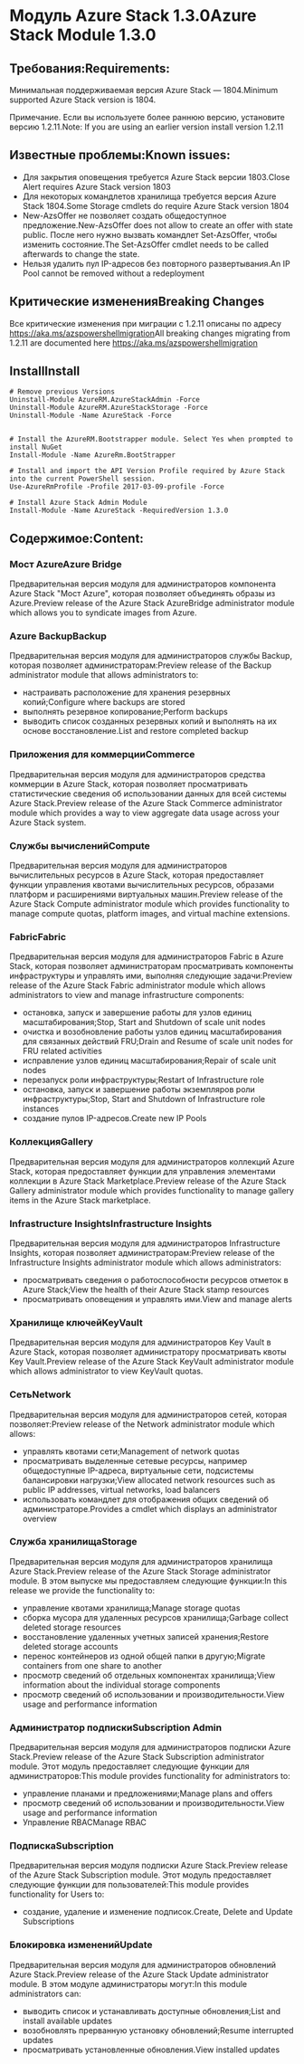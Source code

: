 # <a name="azure-stack-module-130"></a><span data-ttu-id="10986-101">Модуль Azure Stack 1.3.0</span><span class="sxs-lookup"><span data-stu-id="10986-101">Azure Stack Module 1.3.0</span></span>

## <a name="requirements"></a><span data-ttu-id="10986-102">Требования:</span><span class="sxs-lookup"><span data-stu-id="10986-102">Requirements:</span></span>
<span data-ttu-id="10986-103">Минимальная поддерживаемая версия Azure Stack — 1804.</span><span class="sxs-lookup"><span data-stu-id="10986-103">Minimum supported Azure Stack version is 1804.</span></span>

<span data-ttu-id="10986-104">Примечание. Если вы используете более раннюю версию, установите версию 1.2.11.</span><span class="sxs-lookup"><span data-stu-id="10986-104">Note: If you are using an earlier version install version 1.2.11</span></span>

## <a name="known-issues"></a><span data-ttu-id="10986-105">Известные проблемы:</span><span class="sxs-lookup"><span data-stu-id="10986-105">Known issues:</span></span>

- <span data-ttu-id="10986-106">Для закрытия оповещения требуется Azure Stack версии 1803.</span><span class="sxs-lookup"><span data-stu-id="10986-106">Close Alert requires Azure Stack version 1803</span></span>
- <span data-ttu-id="10986-107">Для некоторых командлетов хранилища требуется версия Azure Stack 1804.</span><span class="sxs-lookup"><span data-stu-id="10986-107">Some Storage cmdlets do require Azure Stack version 1804</span></span>
- <span data-ttu-id="10986-108">New-AzsOffer не позволяет создать общедоступное предложение.</span><span class="sxs-lookup"><span data-stu-id="10986-108">New-AzsOffer does not allow to create an offer with state public.</span></span> <span data-ttu-id="10986-109">После него нужно вызвать командлет Set-AzsOffer, чтобы изменить состояние.</span><span class="sxs-lookup"><span data-stu-id="10986-109">The Set-AzsOffer cmdlet needs to be called afterwards to change the state.</span></span>
- <span data-ttu-id="10986-110">Нельзя удалить пул IP-адресов без повторного развертывания.</span><span class="sxs-lookup"><span data-stu-id="10986-110">An IP Pool cannot be removed without a redeployment</span></span>

## <a name="breaking-changes"></a><span data-ttu-id="10986-111">Критические изменения</span><span class="sxs-lookup"><span data-stu-id="10986-111">Breaking Changes</span></span>
<span data-ttu-id="10986-112">Все критические изменения при миграции с 1.2.11 описаны по адресу https://aka.ms/azspowershellmigration</span><span class="sxs-lookup"><span data-stu-id="10986-112">All breaking changes migrating from 1.2.11 are documented here https://aka.ms/azspowershellmigration</span></span>

## <a name="install"></a><span data-ttu-id="10986-113">Install</span><span class="sxs-lookup"><span data-stu-id="10986-113">Install</span></span>
```
# Remove previous Versions
Uninstall-Module AzureRM.AzureStackAdmin -Force
Uninstall-Module AzureRM.AzureStackStorage -Force
Uninstall-Module -Name AzureStack -Force 


# Install the AzureRM.Bootstrapper module. Select Yes when prompted to install NuGet
Install-Module -Name AzureRm.BootStrapper

# Install and import the API Version Profile required by Azure Stack into the current PowerShell session.
Use-AzureRmProfile -Profile 2017-03-09-profile -Force

# Install Azure Stack Admin Module
Install-Module -Name AzureStack -RequiredVersion 1.3.0
```
## <a name="content"></a><span data-ttu-id="10986-114">Содержимое:</span><span class="sxs-lookup"><span data-stu-id="10986-114">Content:</span></span>
### <a name="azure-bridge"></a><span data-ttu-id="10986-115">Мост Azure</span><span class="sxs-lookup"><span data-stu-id="10986-115">Azure Bridge</span></span>
<span data-ttu-id="10986-116">Предварительная версия модуля для администраторов компонента Azure Stack "Мост Azure", которая позволяет объединять образы из Azure.</span><span class="sxs-lookup"><span data-stu-id="10986-116">Preview release of the Azure Stack AzureBridge administrator module which allows you to syndicate images from Azure.</span></span>

### <a name="backup"></a><span data-ttu-id="10986-117">Azure Backup</span><span class="sxs-lookup"><span data-stu-id="10986-117">Backup</span></span>
<span data-ttu-id="10986-118">Предварительная версия модуля для администраторов службы Backup, которая позволяет администраторам:</span><span class="sxs-lookup"><span data-stu-id="10986-118">Preview release of the Backup administrator module that allows administrators to:</span></span>
- <span data-ttu-id="10986-119">настраивать расположение для хранения резервных копий;</span><span class="sxs-lookup"><span data-stu-id="10986-119">Configure where backups are stored</span></span>
- <span data-ttu-id="10986-120">выполнять резервное копирование;</span><span class="sxs-lookup"><span data-stu-id="10986-120">Perform backups</span></span>
- <span data-ttu-id="10986-121">выводить список созданных резервных копий и выполнять на их основе восстановление.</span><span class="sxs-lookup"><span data-stu-id="10986-121">List and restore completed backup</span></span>

### <a name="commerce"></a><span data-ttu-id="10986-122">Приложения для коммерции</span><span class="sxs-lookup"><span data-stu-id="10986-122">Commerce</span></span>
<span data-ttu-id="10986-123">Предварительная версия модуля для администраторов средства коммерции в Azure Stack, которая позволяет просматривать статистические сведения об использовании данных для всей системы Azure Stack.</span><span class="sxs-lookup"><span data-stu-id="10986-123">Preview release of the Azure Stack Commerce administrator module which provides a way to view aggregate data usage across your Azure Stack system.</span></span>

### <a name="compute"></a><span data-ttu-id="10986-124">Службы вычислений</span><span class="sxs-lookup"><span data-stu-id="10986-124">Compute</span></span>
<span data-ttu-id="10986-125">Предварительная версия модуля для администраторов вычислительных ресурсов в Azure Stack, которая предоставляет функции управления квотами вычислительных ресурсов, образами платформ и расширениями виртуальных машин.</span><span class="sxs-lookup"><span data-stu-id="10986-125">Preview release of the Azure Stack Compute administrator module which provides functionality to manage compute quotas, platform images, and virtual machine extensions.</span></span>

### <a name="fabric"></a><span data-ttu-id="10986-126">Fabric</span><span class="sxs-lookup"><span data-stu-id="10986-126">Fabric</span></span>
<span data-ttu-id="10986-127">Предварительная версия модуля для администраторов Fabric в Azure Stack, которая позволяет администраторам просматривать компоненты инфраструктуры и управлять ими, выполняя следующие задачи:</span><span class="sxs-lookup"><span data-stu-id="10986-127">Preview release of the Azure Stack Fabric administrator module which allows administrators to view and manage infrastructure components:</span></span>
- <span data-ttu-id="10986-128">остановка, запуск и завершение работы для узлов единиц масштабирования;</span><span class="sxs-lookup"><span data-stu-id="10986-128">Stop, Start and Shutdown of scale unit nodes</span></span>
- <span data-ttu-id="10986-129">очистка и возобновление работы узлов единиц масштабирования для связанных действий FRU;</span><span class="sxs-lookup"><span data-stu-id="10986-129">Drain and Resume of scale unit nodes for FRU related activities</span></span>
- <span data-ttu-id="10986-130">исправление узлов единиц масштабирования;</span><span class="sxs-lookup"><span data-stu-id="10986-130">Repair of scale unit nodes</span></span>
- <span data-ttu-id="10986-131">перезапуск роли инфраструктуры;</span><span class="sxs-lookup"><span data-stu-id="10986-131">Restart of Infrastructure role</span></span>
- <span data-ttu-id="10986-132">остановка, запуск и завершение работы экземпляров роли инфраструктуры;</span><span class="sxs-lookup"><span data-stu-id="10986-132">Stop, Start and Shutdown of Infrastructure role instances</span></span>
- <span data-ttu-id="10986-133">создание пулов IP-адресов.</span><span class="sxs-lookup"><span data-stu-id="10986-133">Create new IP Pools</span></span>


### <a name="gallery"></a><span data-ttu-id="10986-134">Коллекция</span><span class="sxs-lookup"><span data-stu-id="10986-134">Gallery</span></span>
<span data-ttu-id="10986-135">Предварительная версия модуля для администраторов коллекций Azure Stack, которая предоставляет функции для управления элементами коллекции в Azure Stack Marketplace.</span><span class="sxs-lookup"><span data-stu-id="10986-135">Preview release of the Azure Stack Gallery administrator module which provides functionality to manage gallery items in the Azure Stack marketplace.</span></span>

### <a name="infrastructure-insights"></a><span data-ttu-id="10986-136">Infrastructure Insights</span><span class="sxs-lookup"><span data-stu-id="10986-136">Infrastructure Insights</span></span>
<span data-ttu-id="10986-137">Предварительная версия модуля для администраторов Infrastructure Insights, которая позволяет администраторам:</span><span class="sxs-lookup"><span data-stu-id="10986-137">Preview release of the Infrastructure Insights administrator module which allows administrators:</span></span>
- <span data-ttu-id="10986-138">просматривать сведения о работоспособности ресурсов отметок в Azure Stack;</span><span class="sxs-lookup"><span data-stu-id="10986-138">View the health of their Azure Stack stamp resources</span></span>
- <span data-ttu-id="10986-139">просматривать оповещения и управлять ими.</span><span class="sxs-lookup"><span data-stu-id="10986-139">View and manage alerts</span></span>

### <a name="keyvault"></a><span data-ttu-id="10986-140">Хранилище ключей</span><span class="sxs-lookup"><span data-stu-id="10986-140">KeyVault</span></span>
<span data-ttu-id="10986-141">Предварительная версия модуля для администраторов Key Vault в Azure Stack, которая позволяет администратору просматривать квоты Key Vault.</span><span class="sxs-lookup"><span data-stu-id="10986-141">Preview release of the Azure Stack KeyVault administrator module which allows administrator to view KeyVault quotas.</span></span>

### <a name="network"></a><span data-ttu-id="10986-142">Сеть</span><span class="sxs-lookup"><span data-stu-id="10986-142">Network</span></span>
<span data-ttu-id="10986-143">Предварительная версия модуля для администраторов сетей, которая позволяет:</span><span class="sxs-lookup"><span data-stu-id="10986-143">Preview release of the Network administrator module which allows:</span></span>
- <span data-ttu-id="10986-144">управлять квотами сети;</span><span class="sxs-lookup"><span data-stu-id="10986-144">Management of network quotas</span></span>
- <span data-ttu-id="10986-145">просматривать выделенные сетевые ресурсы, например общедоступные IP-адреса, виртуальные сети, подсистемы балансировки нагрузки;</span><span class="sxs-lookup"><span data-stu-id="10986-145">View allocated network resources such as public IP addresses, virtual networks, load balancers</span></span>
- <span data-ttu-id="10986-146">использовать командлет для отображения общих сведений об администраторе.</span><span class="sxs-lookup"><span data-stu-id="10986-146">Provides a cmdlet which displays an administrator overview</span></span>

### <a name="storage"></a><span data-ttu-id="10986-147">Служба хранилища</span><span class="sxs-lookup"><span data-stu-id="10986-147">Storage</span></span>
<span data-ttu-id="10986-148">Предварительная версия модуля для администраторов хранилища Azure Stack.</span><span class="sxs-lookup"><span data-stu-id="10986-148">Preview release of the Azure Stack Storage administrator module.</span></span>  <span data-ttu-id="10986-149">В этом выпуске мы предоставляем следующие функции:</span><span class="sxs-lookup"><span data-stu-id="10986-149">In this release we provide the functionality to:</span></span>
- <span data-ttu-id="10986-150">управление квотами хранилища;</span><span class="sxs-lookup"><span data-stu-id="10986-150">Manage storage quotas</span></span>
- <span data-ttu-id="10986-151">сборка мусора для удаленных ресурсов хранилища;</span><span class="sxs-lookup"><span data-stu-id="10986-151">Garbage collect deleted storage resources</span></span>
- <span data-ttu-id="10986-152">восстановление удаленных учетных записей хранения;</span><span class="sxs-lookup"><span data-stu-id="10986-152">Restore deleted storage accounts</span></span>
- <span data-ttu-id="10986-153">перенос контейнеров из одной общей папки в другую;</span><span class="sxs-lookup"><span data-stu-id="10986-153">Migrate containers from one share to another</span></span>
- <span data-ttu-id="10986-154">просмотр сведений об отдельных компонентах хранилища;</span><span class="sxs-lookup"><span data-stu-id="10986-154">View information about the individual storage components</span></span>
- <span data-ttu-id="10986-155">просмотр сведений об использовании и производительности.</span><span class="sxs-lookup"><span data-stu-id="10986-155">View usage and performance information</span></span>

### <a name="subscription-admin"></a><span data-ttu-id="10986-156">Администратор подписки</span><span class="sxs-lookup"><span data-stu-id="10986-156">Subscription Admin</span></span>
<span data-ttu-id="10986-157">Предварительная версия модуля для администраторов подписки Azure Stack.</span><span class="sxs-lookup"><span data-stu-id="10986-157">Preview release of the Azure Stack Subscription administrator module.</span></span>  <span data-ttu-id="10986-158">Этот модуль предоставляет следующие функции для администраторов:</span><span class="sxs-lookup"><span data-stu-id="10986-158">This module provides functionality for administrators to:</span></span>
- <span data-ttu-id="10986-159">управление планами и предложениями;</span><span class="sxs-lookup"><span data-stu-id="10986-159">Manage plans and offers</span></span>
- <span data-ttu-id="10986-160">просмотр сведений об использовании и производительности.</span><span class="sxs-lookup"><span data-stu-id="10986-160">View usage and performance information</span></span>
- <span data-ttu-id="10986-161">Управление RBAC</span><span class="sxs-lookup"><span data-stu-id="10986-161">Manage RBAC</span></span>

### <a name="subscription"></a><span data-ttu-id="10986-162">Подписка</span><span class="sxs-lookup"><span data-stu-id="10986-162">Subscription</span></span>
<span data-ttu-id="10986-163">Предварительная версия модуля подписки Azure Stack.</span><span class="sxs-lookup"><span data-stu-id="10986-163">Preview release of the Azure Stack Subscription module.</span></span>  <span data-ttu-id="10986-164">Этот модуль предоставляет следующие функции для пользователей:</span><span class="sxs-lookup"><span data-stu-id="10986-164">This module provides functionality for Users to:</span></span>
- <span data-ttu-id="10986-165">создание, удаление и изменение подписок.</span><span class="sxs-lookup"><span data-stu-id="10986-165">Create, Delete and Update Subscriptions</span></span>

### <a name="update"></a><span data-ttu-id="10986-166">Блокировка изменений</span><span class="sxs-lookup"><span data-stu-id="10986-166">Update</span></span>
<span data-ttu-id="10986-167">Предварительная версия модуля для администраторов обновлений Azure Stack.</span><span class="sxs-lookup"><span data-stu-id="10986-167">Preview release of the Azure Stack Update administrator module.</span></span>  <span data-ttu-id="10986-168">В этом модуле администраторы могут:</span><span class="sxs-lookup"><span data-stu-id="10986-168">In this module administrators can:</span></span>
- <span data-ttu-id="10986-169">выводить список и устанавливать доступные обновления;</span><span class="sxs-lookup"><span data-stu-id="10986-169">List and install available updates</span></span>
- <span data-ttu-id="10986-170">возобновлять прерванную установку обновлений;</span><span class="sxs-lookup"><span data-stu-id="10986-170">Resume interrupted updates</span></span>
- <span data-ttu-id="10986-171">просматривать установленные обновления.</span><span class="sxs-lookup"><span data-stu-id="10986-171">View installed updates</span></span>
